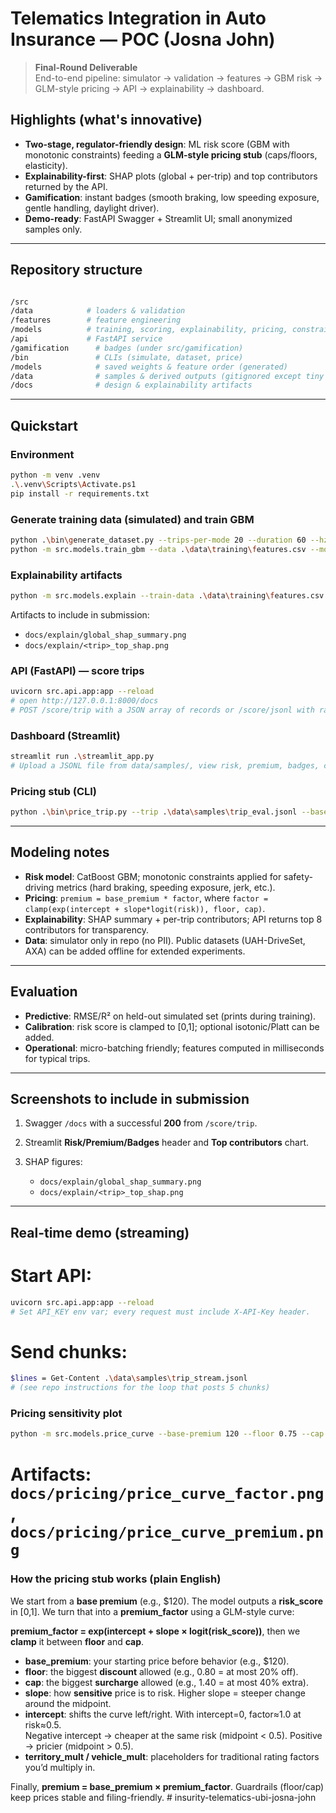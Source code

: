 # Telematics Integration in Auto Insurance — POC (Josna John)

> **Final-Round Deliverable**  
> End-to-end pipeline: simulator → validation → features → GBM risk → GLM-style pricing → API → explainability → dashboard.

## Highlights (what's innovative)
- **Two-stage, regulator-friendly design**: ML risk score (GBM with monotonic constraints) feeding a **GLM-style pricing stub** (caps/floors, elasticity).
- **Explainability-first**: SHAP plots (global + per-trip) and top contributors returned by the API.
- **Gamification**: instant badges (smooth braking, low speeding exposure, gentle handling, daylight driver).
- **Demo-ready**: FastAPI Swagger + Streamlit UI; small anonymized samples only.

---

## Repository structure
```bash

/src
/data            # loaders & validation
/features        # feature engineering
/models          # training, scoring, explainability, pricing, constraints
/api             # FastAPI service
/gamification      # badges (under src/gamification)
/bin               # CLIs (simulate, dataset, price)
/models            # saved weights & feature order (generated)
/data              # samples & derived outputs (gitignored except tiny samples)
/docs              # design & explainability artifacts

```

---

## Quickstart

### Environment
```bash
python -m venv .venv
.\.venv\Scripts\Activate.ps1
pip install -r requirements.txt
```

### Generate training data (simulated) and train GBM

```bash
python .\bin\generate_dataset.py --trips-per-mode 20 --duration 60 --hz 10 --out .\data\training\features.csv
python -m src.models.train_gbm --data .\data\training\features.csv --model-out .\models\gbm_risk.cbm --featnames-out .\models\gbm_risk_features.json
```

### Explainability artifacts

```bash
python -m src.models.explain --train-data .\data\training\features.csv --model .\models\gbm_risk.cbm --featnames .\models\gbm_risk_features.json --trip .\data\samples\trip_eval.jsonl --outdir .\docs\explain
```

Artifacts to include in submission:

* `docs/explain/global_shap_summary.png`
* `docs/explain/<trip>_top_shap.png`

### API (FastAPI) — score trips

```bash
uvicorn src.api.app:app --reload
# open http://127.0.0.1:8000/docs
# POST /score/trip with a JSON array of records or /score/jsonl with raw JSONL text
```

### Dashboard (Streamlit)

```bash
streamlit run .\streamlit_app.py
# Upload a JSONL file from data/samples/, view risk, premium, badges, contributors.
```

### Pricing stub (CLI)

```bash
python .\bin\price_trip.py --trip .\data\samples\trip_eval.jsonl --base-premium 120
```

---

## Modeling notes

* **Risk model**: CatBoost GBM; monotonic constraints applied for safety-driving metrics (hard braking, speeding exposure, jerk, etc.).
* **Pricing**: `premium = base_premium * factor`, where `factor = clamp(exp(intercept + slope*logit(risk)), floor, cap)`.
* **Explainability**: SHAP summary + per-trip contributors; API returns top 8 contributors for transparency.
* **Data**: simulator only in repo (no PII). Public datasets (UAH-DriveSet, AXA) can be added offline for extended experiments.

---

## Evaluation

* **Predictive**: RMSE/R² on held-out simulated set (prints during training).
* **Calibration**: risk score is clamped to [0,1]; optional isotonic/Platt can be added.
* **Operational**: micro-batching friendly; features computed in milliseconds for typical trips.

---

## Screenshots to include in submission

1. Swagger `/docs` with a successful **200** from `/score/trip`.
2. Streamlit **Risk/Premium/Badges** header and **Top contributors** chart.
3. SHAP figures:

   * `docs/explain/global_shap_summary.png`
   * `docs/explain/<trip>_top_shap.png`

---

## Real-time demo (streaming)

# Start API:
```bash
uvicorn src.api.app:app --reload
# Set API_KEY env var; every request must include X-API-Key header.

```


# Send chunks:
```bash
$lines = Get-Content .\data\samples\trip_stream.jsonl
# (see repo instructions for the loop that posts 5 chunks)
```

### Pricing sensitivity plot
```bash
python -m src.models.price_curve --base-premium 120 --floor 0.75 --cap 1.5 --slope 1.75 --outdir .\docs\pricing
```
# Artifacts: `docs/pricing/price_curve_factor.png`, `docs/pricing/price_curve_premium.png`


### How the pricing stub works (plain English)
We start from a **base premium** (e.g., \$120). The model outputs a **risk_score** in [0,1]. We turn that into a **premium_factor** using a GLM-style curve:

**premium_factor = exp(intercept + slope × logit(risk_score))**, then we **clamp** it between **floor** and **cap**.

- **base_premium**: your starting price before behavior (e.g., \$120).
- **floor**: the biggest **discount** allowed (e.g., 0.80 = at most 20% off).
- **cap**: the biggest **surcharge** allowed (e.g., 1.40 = at most 40% extra).
- **slope**: how **sensitive** price is to risk. Higher slope = steeper change around the midpoint.
- **intercept**: shifts the curve left/right. With intercept=0, factor≈1.0 at risk≈0.5.  
  Negative intercept → cheaper at the same risk (midpoint < 0.5). Positive → pricier (midpoint > 0.5).
- **territory_mult / vehicle_mult**: placeholders for traditional rating factors you’d multiply in.

Finally, **premium = base_premium × premium_factor**. Guardrails (floor/cap) keep prices stable and filing-friendly.
#   i n s u r i t y - t e l e m a t i c s - u b i - j o s n a - j o h n  
 